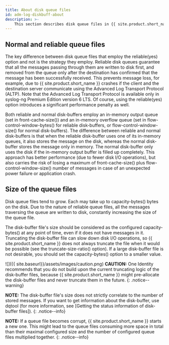 ```yaml
---
title: About disk queue files
id: adm-log-diskbuff-about
description: >-
    This section describes disk queue files in {{ site.product.short_name }}.
---
```


## Normal and reliable queue files

The key difference between disk queue files that employ the
reliable(yes) option and not is the strategy they employ. Reliable disk
queues guarantee that all the messages passing through them are written
to disk first, and removed from the queue only after the destination has
confirmed that the message has been successfully received. This prevents
message loss, for example, due to {{ site.product.short_name }} crashes if the client
and the destination server communicate using the Advanced Log Transport
Protocol (ALTP). Note that the Advanced Log Transport Protocol is
available only in syslog-ng Premium Edition version 6 LTS. Of course, using the reliable(yes) option introduces a significant performance penalty as well.

Both reliable and normal disk-buffers employ an in-memory output queue
(set in front-cache-size()) and an in-memory overflow queue (set in
flow-control-window-bytes() for reliable disk-buffers, or flow-control-window-size() for normal
disk-buffers). The difference between reliable and normal disk-buffers
is that when the reliable disk-buffer uses one of its in-memory queues,
it also stores the message on the disk, whereas the normal disk-buffer
stores the message only in memory. The normal disk-buffer only uses the
disk if the in-memory output buffer is filled up completely. This
approach has better performance (due to fewer disk I/O operations), but
also carries the risk of losing a maximum of front-cache-size() plus
flow-control-window-size() number of messages in case of an unexpected power
failure or application crash.

## Size of the queue files

Disk queue files tend to grow. Each may take up to capacity-bytes() bytes
on the disk. Due to the nature of reliable queue files, all the messages
traversing the queue are written to disk, constantly increasing the size
of the queue file.

The disk-buffer file\'s size should be considered as the configured
capacity-bytes() at any point of time, even if it does not have messages
in it. Truncating the disk-buffer file can slow down disk I/O
operations, so {{ site.product.short_name }} does not always truncate the file when it
would be possible (see the truncate-size-ratio() option). If a large
disk-buffer file is not desirable, you should set the capacity-bytes()
option to a smaller value.

![]({{ site.baseurl}}/assets/images/caution.png) **CAUTION:**
One Identity recommends that you do not build upon the current truncating logic
of the disk-buffer files, because {{ site.product.short_name }} might pre-allocate the disk-buffer
files and never truncate them in the future.
{: .notice--warning}

**NOTE:** The disk-buffer file\'s size does not strictly correlate to the
number of stored messages. If you want to get information about the
disk-buffer, use dqtool (for more information, see
[Getting the status information of disk-buffer files]).
{: .notice--info}

**NOTE:** If a queue file becomes corrupt, {{ site.product.short_name }} starts a new one.
This might lead to the queue files consuming more space in total than
their maximal configured size and the number of configured queue files
multiplied together.
{: .notice--info}
